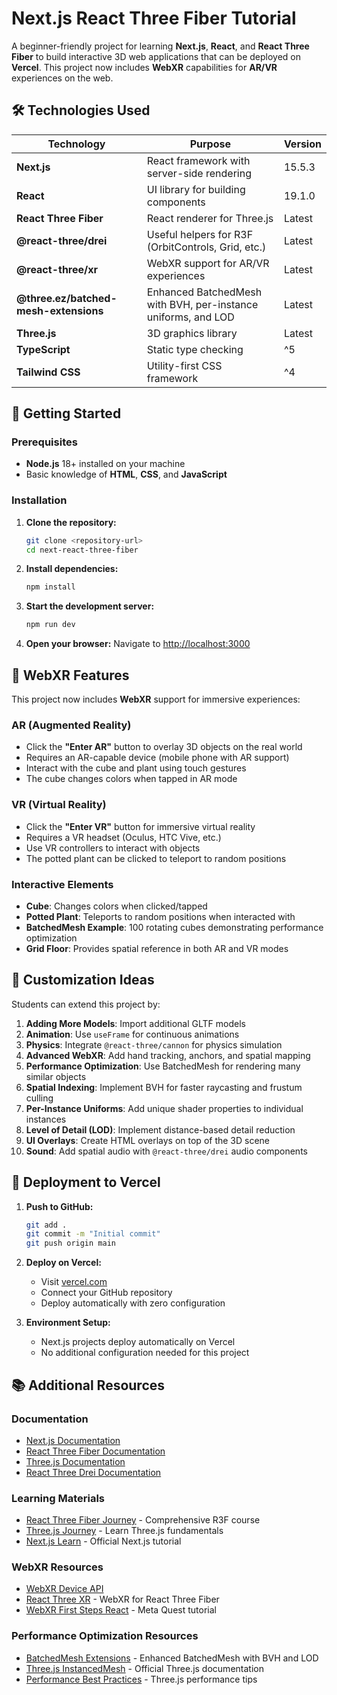 # Next.js React Three Fiber Tutorial

A beginner-friendly project for learning **Next.js**, **React**, and **React Three Fiber** to build interactive 3D web applications that can be deployed on **Vercel**. This project now includes **WebXR** capabilities for **AR/VR** experiences on the web.

## 🛠️ Technologies Used

| Technology | Purpose | Version |
|------------|---------|---------|
| **Next.js** | React framework with server-side rendering | 15.5.3 |
| **React** | UI library for building components | 19.1.0 |
| **React Three Fiber** | React renderer for Three.js | Latest |
| **@react-three/drei** | Useful helpers for R3F (OrbitControls, Grid, etc.) | Latest |
| **@react-three/xr** | WebXR support for AR/VR experiences | Latest |
| **@three.ez/batched-mesh-extensions** | Enhanced BatchedMesh with BVH, per-instance uniforms, and LOD | Latest |
| **Three.js** | 3D graphics library | Latest |
| **TypeScript** | Static type checking | ^5 |
| **Tailwind CSS** | Utility-first CSS framework | ^4 |

## 🚀 Getting Started

### Prerequisites

- **Node.js** 18+ installed on your machine
- Basic knowledge of **HTML**, **CSS**, and **JavaScript**

### Installation

1. **Clone the repository:**
   ```bash
   git clone <repository-url>
   cd next-react-three-fiber
   ```

2. **Install dependencies:**
   ```bash
   npm install
   ```

3. **Start the development server:**
   ```bash
   npm run dev
   ```

4. **Open your browser:**
   Navigate to [http://localhost:3000](http://localhost:3000)

## 🥽 WebXR Features

This project now includes **WebXR** support for immersive experiences:

### **AR (Augmented Reality)**
- Click the **"Enter AR"** button to overlay 3D objects on the real world
- Requires an AR-capable device (mobile phone with AR support)
- Interact with the cube and plant using touch gestures
- The cube changes colors when tapped in AR mode

### **VR (Virtual Reality)**
- Click the **"Enter VR"** button for immersive virtual reality
- Requires a VR headset (Oculus, HTC Vive, etc.)
- Use VR controllers to interact with objects
- The potted plant can be clicked to teleport to random positions

### **Interactive Elements**
- **Cube**: Changes colors when clicked/tapped
- **Potted Plant**: Teleports to random positions when interacted with
- **BatchedMesh Example**: 100 rotating cubes demonstrating performance optimization
- **Grid Floor**: Provides spatial reference in both AR and VR modes

## 🎨 Customization Ideas

Students can extend this project by:

1. **Adding More Models**: Import additional GLTF models
2. **Animation**: Use `useFrame` for continuous animations
3. **Physics**: Integrate `@react-three/cannon` for physics simulation
4. **Advanced WebXR**: Add hand tracking, anchors, and spatial mapping
5. **Performance Optimization**: Use BatchedMesh for rendering many similar objects
6. **Spatial Indexing**: Implement BVH for faster raycasting and frustum culling
7. **Per-Instance Uniforms**: Add unique shader properties to individual instances
8. **Level of Detail (LOD)**: Implement distance-based detail reduction
9. **UI Overlays**: Create HTML overlays on top of the 3D scene
10. **Sound**: Add spatial audio with `@react-three/drei` audio components

## 🚀 Deployment to Vercel

1. **Push to GitHub:**
   ```bash
   git add .
   git commit -m "Initial commit"
   git push origin main
   ```

2. **Deploy on Vercel:**
   - Visit [vercel.com](https://vercel.com)
   - Connect your GitHub repository
   - Deploy automatically with zero configuration

3. **Environment Setup:**
   - Next.js projects deploy automatically on Vercel
   - No additional configuration needed for this project

## 📚 Additional Resources

### Documentation
- [Next.js Documentation](https://nextjs.org/docs)
- [React Three Fiber Documentation](https://docs.pmnd.rs/react-three-fiber)
- [Three.js Documentation](https://threejs.org/docs/)
- [React Three Drei Documentation](https://github.com/pmndrs/drei)

### Learning Materials
- [React Three Fiber Journey](https://journey.pmnd.rs/) - Comprehensive R3F course
- [Three.js Journey](https://threejs-journey.com/) - Learn Three.js fundamentals
- [Next.js Learn](https://nextjs.org/learn) - Official Next.js tutorial

### WebXR Resources
- [WebXR Device API](https://developer.mozilla.org/en-US/docs/Web/API/WebXR_Device_API)
- [React Three XR](https://github.com/pmndrs/xr) - WebXR for React Three Fiber
- [WebXR First Steps React](https://www.youtube.com/watch?v=Q7Bx5kR7B_4) - Meta Quest tutorial

### Performance Optimization Resources
- [BatchedMesh Extensions](https://github.com/agargaro/batched-mesh-extensions) - Enhanced BatchedMesh with BVH and LOD
- [Three.js InstancedMesh](https://threejs.org/docs/#api/en/objects/InstancedMesh) - Official Three.js documentation
- [Performance Best Practices](https://discoverthreejs.com/tips-and-tricks/) - Three.js performance tips